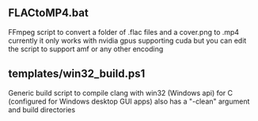 ## FLACtoMP4.bat
FFmpeg script to convert a folder of .flac files and a cover.png to .mp4 \
currently it only works with nvidia gpus supporting cuda but you can edit the script to support amf or any other encoding

## templates/win32_build.ps1
Generic build script to compile clang with win32 (Windows api) for C (configured for Windows desktop GUI apps)
also has a "-clean" argument and build directories
